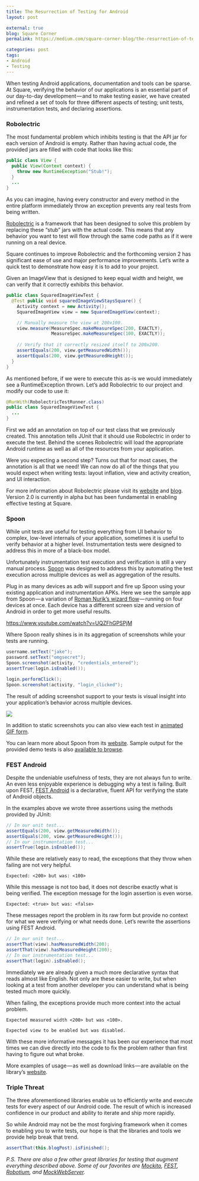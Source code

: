 ```yaml
---
title: The Resurrection of Testing for Android
layout: post

external: true
blog: Square Corner
permalink: https://medium.com/square-corner-blog/the-resurrection-of-testing-for-android-82e3e0c35b41

categories: post
tags:
- Android
- Testing
---
```


When testing Android applications, documentation and tools can be sparse. At Square, verifying the behavior of our applications is an essential part of our day-to-day development — and to make testing easier, we have created and refined a set of tools for three different aspects of testing; unit tests, instrumentation tests, and declaring assertions.


### Robolectric

The most fundamental problem which inhibits testing is that the API jar for each version of Android is empty. Rather than having actual code, the provided jars are filled with code that looks like this:

```java
public class View {
  public View(Context context) {
    throw new RuntimeException("Stub!");
  }
  ...
}
```

As you can imagine, having every constructor and every method in the entire platform immediately throw an exception prevents any real tests from being written.

[Robolectric](http://robolectric.org/) is a framework that has been designed to solve this problem by replacing these “stub” jars with the actual code. This means that any behavior you want to test will flow through the same code paths as if it were running on a real device.

Square continues to improve Robolectric and the forthcoming version 2 has significant ease of use and major performance improvements. Let’s write a quick test to demonstrate how easy it is to add to your project.

Given an ImageView that is designed to keep equal width and height, we can verify that it correctly exhibits this behavior.

```java
public class SquaredImageViewTest {
  @Test public void squaredImageViewStaysSquare() {
    Activity context = new Activity();
    SquaredImageView view = new SquaredImageView(context);

    // Manually measure the view at 200x100.
    view.measure(MeasureSpec.makeMeasureSpec(200, EXACTLY),
                 MeasureSpec.makeMeasureSpec(100, EXACTLY));
    
    // Verify that it correctly resized itself to 200x200.
    assertEquals(200, view.getMeasuredWidth());
    assertEquals(200, view.getMeasuredHeight());
  }
}
```

As mentioned before, if we were to execute this as-is we would immediately see a RuntimeException thrown. Let’s add Robolectric to our project and modify our code to use it:

```java
@RunWith(RobolectricTestRunner.class)
public class SquaredImageViewTest {
  ...
}
```

First we add an annotation on top of our test class that we previously created. This annotation tells JUnit that it should use Robolectric in order to execute the test. Behind the scenes Robolectric will load the appropriate Android runtime as well as all of the resources from your application.

Were you expecting a second step? Turns out that for most cases, the annotation is all that we need! We can now do all of the things that you would expect when writing tests: layout inflation, view and activity creation, and UI interaction.

For more information about Robolectric please visit its [website](http://robolectric.org/) and [blog](http://robolectric.blogspot.com/). Version 2.0 is currently in alpha but has been fundamental in enabling effective testing at Square.


### Spoon

While unit tests are useful for testing everything from UI behavior to complex, low-level internals of your application, sometimes it is useful to verify behavior at a higher level. Instrumentation tests were designed to address this in more of a black-box model.

Unfortunately instrumentation test execution and verification is still a very manual process. [Spoon](http://square.github.com/spoon/) was designed to address this by automating the test execution across multiple devices as well as aggregation of the results.

Plug in as many devices as adb will support and fire up Spoon using your existing application and instrumentation APKs. Here we see the sample app from Spoon — a variation of [Roman Nurik’s wizard flow](https://plus.google.com/113735310430199015092/posts/6cVymZvn3f4) — running on four devices at once. Each device has a different screen size and version of Android in order to get more useful results.

https://www.youtube.com/watch?v=UQZFhGPSPjM

Where Spoon really shines is in its aggregation of screenshots while your tests are running.

```java
username.setText("jake");
password.setText("omgsecret");
Spoon.screenshot(activity, "credentials_entered");
assertTrue(login.isEnabled());

login.performClick();
Spoon.screenshot(activity, "login_clicked");
```

The result of adding screenshot support to your tests is visual insight into your application’s behavior across multiple devices.

![](/post/static-image/resurrection-spoon.png)

In addition to static screenshots you can also view each test in [animated GIF form](https://corner.squareup.com/images/test-resurrection/spoon_result.gif).

You can learn more about Spoon from its [website](http://square.github.com/spoon/). Sample output for the provided demo tests is also [available to browse](http://square.github.com/spoon/sample/).


### FEST Android

Despite the undeniable usefulness of tests, they are not always fun to write. An even less enjoyable experience is debugging why a test is failing. Built upon FEST, [FEST Android](http://square.github.com/fest-android/) is a declarative, fluent API for verifying the state of Android objects.

In the examples above we wrote three assertions using the methods provided by JUnit:

```java
// In our unit test...
assertEquals(200, view.getMeasuredWidth());
assertEquals(200, view.getMeasuredHeight());
// In our instrumentation test...
assertTrue(login.isEnabled());
```

While these are relatively easy to read, the exceptions that they throw when failing are not very helpful.

```
Expected: <200> but was: <100>
```

While this message is not too bad, it does not describe exactly what is being verified. The exception message for the login assertion is even worse.

```
Expected: <true> but was: <false>
```

These messages report the problem in its raw form but provide no context for what we were verifying or what needs done. Let’s rewrite the assertions using FEST Android.

```java
// In our unit test...
assertThat(view).hasMeasuredWidth(200);
assertThat(view).hasMeasuredHeight(200);
// In our instrumentation test...
assertThat(login).isEnabled();
```

Immediately we are already given a much more declarative syntax that reads almost like English. Not only are these easier to write, but when looking at a test from another developer you can understand what is being tested much more quickly.

When failing, the exceptions provide much more context into the actual problem.

```
Expected measured width <200> but was <100>.

Expected view to be enabled but was disabled.
```

With these more informative messages it has been our experience that most times we can dive directly into the code to fix the problem rather than first having to figure out what broke.

More examples of usage — as well as download links — are available on the library’s [website](http://square.github.com/fest-android/).


### Triple Threat

The three aforementioned libraries enable us to efficiently write and execute tests for every aspect of our Android code. The result of which is increased confidence in our product and ability to iterate and ship more rapidly.

So while Android may not be the most forgiving framework when it comes to enabling you to write tests, our hope is that the libraries and tools we provide help break that trend.

```java
assertThat(this.blogPost).isFinished();
```

_P.S. There are also a few other great libraries for testing that augment everything described above. Some of our favorites are [Mockito](https://code.google.com/p/mockito/), [FEST](http://fest.easytesting.org/), [Robotium](https://code.google.com/p/robotium/), and [MockWebServer](https://code.google.com/p/mockwebserver/)._